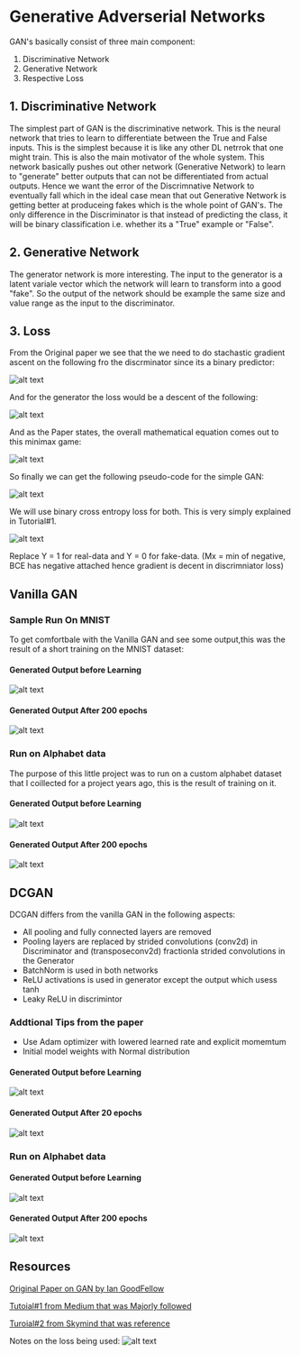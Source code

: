 # Generative Adverserial Networks

GAN's basically consist of three main component:
1. Discriminative Network
2. Generative Network
3. Respective Loss


## 1. Discriminative Network
The simplest part of GAN is the discriminative network. This is the neural network that tries to learn to differentiate between the True and False inputs. This is the simplest because it is like any other DL netrrok that one might train. This is also the main motivator of the whole system. This network basically pushes out other network (Generative Network) to learn to "generate" better outputs that can not be differentiated from actual outputs. Hence we want the error of the Discrimnative Network to eventually fall which in the ideal case mean that out Generative Network is getting better at produceing fakes which is the whole point of GAN's.
The only difference in the Discriminator is that instead of predicting the class, it will be binary classification i.e. whether its a "True" example or "False".

## 2. Generative Network
The generator network is more interesting. The input to the generator is a latent variale vector which the network will learn to transform into a good "fake". So the output of the network should be example the same size and value range as the input to the discriminator.

## 3. Loss
From the Original paper we see that the we need to do stachastic gradient ascent on the following fro the discrminator 
since its a binary predictor:

![alt text][gloss]

And for the generator the loss would be a descent of the following: 

![alt text][dloss]

And as the Paper states, the overall mathematical equation comes out to this minimax game:

![alt text][game]

So finally we can get the following pseudo-code for the simple GAN:

![alt text][pseudo]

We will use binary cross entropy loss for both. This is very simply explained in Tutorial#1. 

![alt text][bce]

Replace Y = 1 for real-data and Y = 0 for fake-data. (Mx = min of negative, BCE has negative attached hence gradient is decent in discrimniator loss)

## Vanilla GAN

### Sample Run On MNIST
To get comfortbale with the Vanilla GAN and see some output,this was the result of a short training on the MNIST dataset:

#### Generated Output before Learning
![alt text][mnist_init]

#### Generated Output After 200 epochs
![alt text][mnist_final]

### Run on Alphabet data
The purpose of this little project was to run on a custom alphabet dataset that I coillected for a project years ago, this is the result of training on it.

#### Generated Output before Learning
![alt text][alpha_init]

#### Generated Output After 200 epochs
![alt text][alpha_final]

## DCGAN 
DCGAN differs from the vanilla GAN in the following aspects:
- All pooling and fully connected layers are removed
- Pooling layers are replaced by strided convolutions (conv2d) in Discriminator and (transposeconv2d) fractionla strided convolutions in the Generator
- BatchNorm is used in both networks
- ReLU activations is used in generator except the output which usess tanh
- Leaky ReLU in discrimintor

### Addtional Tips from the paper
- Use Adam optimizer with lowered learned rate and explicit momemtum
- Initial model weights with Normal distribution

#### Generated Output before Learning
![alt text][dc_mnist_init]

#### Generated Output After 20 epochs
![alt text][dc_mnist_final]

### Run on Alphabet data

#### Generated Output before Learning
![alt text][dc_alpha_init]

#### Generated Output After 200 epochs
![alt text][dc_alpha_final]


## Resources
[Original Paper on GAN by Ian GoodFellow](https://arxiv.org/pdf/1406.2661.pdf)

[Tutoial#1 from Medium that was Majorly followed](https://medium.com/ai-society/gans-from-scratch-1-a-deep-introduction-with-code-in-pytorch-and-tensorflow-cb03cdcdba0f)

[Turoial#2 from Skymind that was reference](https://skymind.ai/wiki/generative-adversarial-network-gan)

Notes on the loss being used:
![alt text][note]

[gloss]: https://github.com/s-abdullah/FirstGAN/blob/master/images/gen.png 
[pseudo]: https://github.com/s-abdullah/FirstGAN/blob/master/images/pseudo.png 
[dloss]: https://github.com/s-abdullah/FirstGAN/blob/master/images/disc.png 
[game]: https://github.com/s-abdullah/FirstGAN/blob/master/images/minimax.png 
[bce]: https://github.com/s-abdullah/FirstGAN/blob/master/images/bce.png
[note]: https://github.com/s-abdullah/FirstGAN/blob/master/images/forloss.jpg 

[mnist_init]: https://github.com/s-abdullah/FirstGAN/blob/master/images/initial.png 
[mnist_final]: https://github.com/s-abdullah/FirstGAN/blob/master/images/final.png  
[alpha_init]: https://github.com/s-abdullah/FirstGAN/blob/master/images/a_initial.png 
[alpha_final]: https://github.com/s-abdullah/FirstGAN/blob/master/images/a_final.png  

[dc_mnist_init]: https://github.com/s-abdullah/FirstGAN/blob/master/images/dc_mnist_initial.png 
[dc_mnist_final]: https://github.com/s-abdullah/FirstGAN/blob/master/images/dc_mnist_final.png  
[dc_alpha_init]: https://github.com/s-abdullah/FirstGAN/blob/master/images/dc_alpha_initial.png 
[dc_alpha_final]: https://github.com/s-abdullah/FirstGAN/blob/master/images/dc_alpha_final.png  